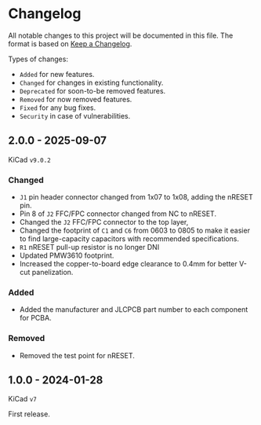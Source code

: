 # Changelog

All notable changes to this project will be documented in this file. The format is based on [Keep a Changelog](https://keepachangelog.com/en/1.1.0/).

Types of changes:

- `Added` for new features.
- `Changed` for changes in existing functionality.
- `Deprecated` for soon-to-be removed features.
- `Removed` for now removed features.
- `Fixed` for any bug fixes.
- `Security` in case of vulnerabilities.

<!-- ## Unreleased -->

## 2.0.0 - 2025-09-07

KiCad `v9.0.2`

### Changed

- `J1` pin header connector changed from 1x07 to 1x08, adding the nRESET pin.
- Pin 8 of `J2` FFC/FPC connector changed from NC to nRESET.
- Changed the `J2` FFC/FPC connector to the top layer,
- Changed the footprint of `C1` and `C6` from 0603 to 0805 to make it easier to find large-capacity capacitors with recommended specifications.
- `R1` nRESET pull-up resistor is no longer DNI
- Updated PMW3610 footprint.
- Increased the copper-to-board edge clearance to 0.4mm for better V-cut panelization.

### Added

- Added the manufacturer and JLCPCB part number to each component for PCBA.

### Removed

- Removed the test point for nRESET.

## 1.0.0 - 2024-01-28

KiCad `v7`

First release.
